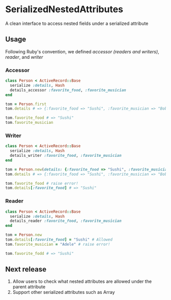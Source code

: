 # SerializedNestedAttributes

A clean interface to access nested fields under a serialized attribute

## Usage
Following Ruby's convention, we defined *accessor (readers and writers)*, *reader*, and *writer*

### Accessor
```ruby
class Person < ActiveRecord::Base
  serialize :details, Hash
  details_accessor :favorite_food, :favorite_musician
end

tom = Person.first
tom.details # => {:favorite_food => "Sushi", :favorite_musician => "Bob Dylan"}

tom.favorite_food # => "Sushi"
tom.favorite_musician
```

### Writer
```ruby
class Person < ActiveRecord::Base
  serialize :details, Hash
  details_writer :favorite_food, :favorite_musician
end

tom = Person.new(details: {:favorite_food => "Sushi", :favorite_musician => "Bob Dylan"})
tom.details # => {:favorite_food => "Sushi", :favorite_musician => "Bob Dylan"}

tom.favorite_food # raise error!
tom.details[:favorite_food] # => "Sushi"
```

### Reader
```ruby
class Person < ActiveRecord::Base
  serialize :details, Hash
  details_reader :favorite_food, :favorite_musician
end

tom = Person.new
tom.details[:favorite_food] = "Sushi" # Allowed
tom.favorite_musician = "Adele" # raise error!

tom.favorite_fodd # => "Sushi"
```

## Next release
1. Allow users to check what nested attributes are allowed under the parent attribute
2. Support other serialized attributes such as Array
